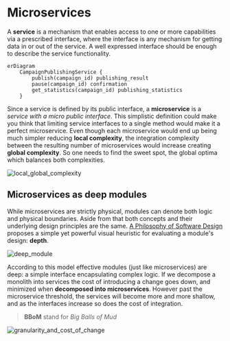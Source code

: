 # Microservices  

A **service** is a mechanism that enables access to one or more capabilities via a prescribed interface, where the interface is any mechanism for getting data in or out of the service. A well expressed interface should be enough to describe the service functionality.  

```mermaid
erDiagram
    CampaignPublishingService {
        publish(campaign_id) publishing_result
        pause(campaign_id) confirmation
        get_statistics(campaign_id) publishing_statistics
    }
```

Since a service is defined by its public interface, a **microservice** is a *service with a micro public interface*. This simplistic definition could make you think that limiting service interfaces to a single method would make it a perfect microservice. Even though each microservice would end up being much simpler reducing **local complexity**, the integration complexity between the resulting number of microservices would increase creating **global complexity**. So one needs to find the sweet spot, the global optima which balances both complexities.  

![local_global_complexity](https://github.com/user-attachments/assets/58535857-425d-49b3-8c10-4e71eb1a3656)

## Microservices as deep modules  

While microservices are strictly physical, modules can denote both logic and physical boundaries. Aside from that both concepts and their underlying design principles are the same. [A Philosophy of Software Design](https://blog.pragmaticengineer.com/a-philosophy-of-software-design-review/) proposes a simple yet powerful visual heuristic for evaluating a module's design: **depth**.  

![deep_module](https://github.com/user-attachments/assets/00d358a3-8ef8-4951-9b8c-3d3fd2f97aa3)  

According to this model effective modules (just like microservices) are deep: a simple interface encapsulating complex logic. If we decompose a monolith into services the cost of introducing a change goes down, and minimized when **decomposed into microservices**. However past the microservice threshold, the services will become more and more shallow, and as the interfaces increase so does the cost of integration.  

> **BBoM** stand for *Big Balls of Mud*

![granularity_and_cost_of_change](https://github.com/user-attachments/assets/714cf904-58e2-4fc7-aabd-8e9f424c5033)  

